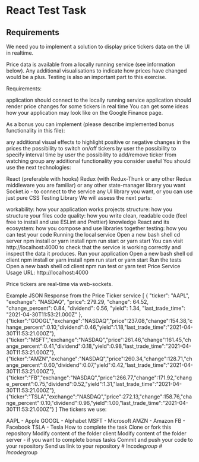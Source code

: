 
# React Test Task

## Requirements

We need you to implement a solution to display price tickers data on the UI in realtime.

Price data is available from a locally running service (see information below). Any additional visualisations to indicate how prices have changed would be a plus. Testing is also an important part to this exercise.

Requirements:

application should connect to the locally running service
application should render price changes for some tickers in real time
You can get some ideas how your application may look like on the Google Finance page.

As a bonus you can implement (please describe implemented bonus functionality in this file):

any additional visual effects to highlight positive or negative changes in the prices
the possibility to switch on/off tickers by user
the possibility to specify interval time by user
the possibility to add/remove ticker from watching group
any additional functionality you consider useful
You should use the next technologies:

React (preferable with hooks)
Redux (with Redux-Thunk or any other Redux middleware you are familiar) or any other state-manager library you want
Socket.io - to connect to the service
any UI library you want, or you can use just pure CSS
Testing Library
We will assess the next parts:

workability: how your application works
projects structure: how you structure your files
code quality: how you write clean, readable code (feel free to install and use ESLint and Prettier)
knowledge React and its ecosystem: how you compose and use libraries together
testing: how you can test your code
Running the local service
Open a new bash shell
cd server
npm install or yarn install
npm run start or yarn start
You can visit http://localhost:4000 to check that the service is working correctly and inspect the data it produces.
Run your application
Open a new bash shell
cd client
npm install or yarn install
npm run start or yarn start
Run the tests
Open a new bash shell
cd client
npm run test or yarn test
Price Service Usage
URL: http://localhost:4000

Price tickers are real-time via web-sockets.

Example JSON Response from the Price Ticker service
[
  {
    "ticker": "AAPL",
    "exchange": "NASDAQ",
    "price": 279.29,
    "change": 64.52,
    "change_percent": 0.84,
    "dividend": 0.56,
    "yield": 1.34,
    "last_trade_time": "2021-04-30T11:53:21.000Z"
  },
  {"ticker":"GOOGL","exchange":"NASDAQ","price":237.08,"change":154.38,"change_percent":0.10,"dividend":0.46,"yield":1.18,"last_trade_time":"2021-04-30T11:53:21.000Z"},
  {"ticker":"MSFT","exchange":"NASDAQ","price":261.46,"change":161.45,"change_percent":0.41,"dividend":0.18,"yield":0.98,"last_trade_time":"2021-04-30T11:53:21.000Z"},
  {"ticker":"AMZN","exchange":"NASDAQ","price":260.34,"change":128.71,"change_percent":0.60,"dividend":0.07,"yield":0.42,"last_trade_time":"2021-04-30T11:53:21.000Z"},
  {"ticker":"FB","exchange":"NASDAQ","price":266.77,"change":171.92,"change_percent":0.75,"dividend":0.52,"yield":1.31,"last_trade_time":"2021-04-30T11:53:21.000Z"},
  {"ticker":"TSLA","exchange":"NASDAQ","price":272.13,"change":158.76,"change_percent":0.10,"dividend":0.96,"yield":1.00,"last_trade_time":"2021-04-30T11:53:21.000Z"}
]
The tickers we use:

AAPL - Apple
GOOGL - Alphabet
MSFT - Microsoft
AMZN - Amazon
FB - Facebook
TSLA - Tesla
How to complete the task
Clone or fork this repository
Modify content of the folder client
Modify content of the folder server - if you want to complete bonus tasks
Commit and push your code to your repository
Send us link to your repository
#   I n c o d e _ g r o u p  
 #   I n c o d e _ g r o u p  
 